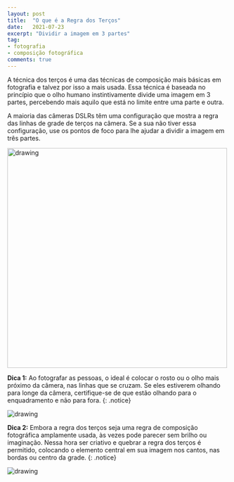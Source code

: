 ```yaml
---
layout: post
title:  "O que é a Regra dos Terços"
date:   2021-07-23
excerpt: "Dividir a imagem em 3 partes"
tag:
- fotografia
- composição fotográfica
comments: true
---
```

A técnica dos terços é uma das técnicas de composição mais básicas em fotografia e talvez por isso a mais usada. Essa técnica é baseada no princípio que o olho humano instintivamente divide uma imagem em 3 partes, percebendo mais aquilo que está no limite entre uma parte e outra.

A maioria das câmeras DSLRs têm uma configuração que mostra a regra das linhas de grade de terços na câmera. Se a sua não tiver essa configuração, use os pontos de foco para lhe ajudar a dividir a imagem em três partes.

<img src="https://i.imgur.com/I12ORve.png" alt="drawing" style="width:500px;"/>

**Dica 1:** Ao fotografar as pessoas, o ideal é colocar o rosto ou o olho mais próximo da câmera, nas linhas que se cruzam. Se eles estiverem olhando para longe da câmera, certifique-se de que estão olhando para o enquadramento e não para fora.
{: .notice}

<img src="https://i.imgur.com/vWKYcVb.png" alt="drawing" style="length:500px;"/>

**Dica 2:** Embora a regra dos terços seja uma regra de composição fotográfica amplamente usada, às vezes pode parecer sem brilho ou imaginação. Nessa hora ser criativo e quebrar a regra dos terços é permitido, colocando o elemento central em sua imagem nos cantos, nas bordas ou centro da grade.
{: .notice}

<img src="https://i.imgur.com/RHIKLWN.png" alt="drawing" style="length:600px;"/>

